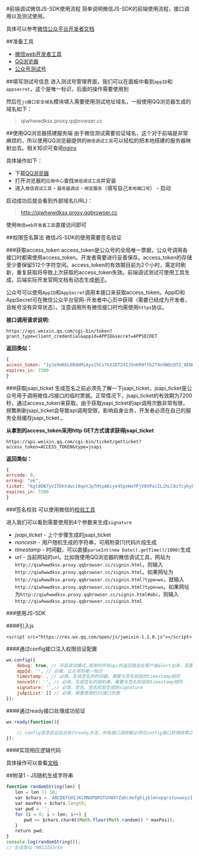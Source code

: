 #前端调试微信JS-SDK使用流程
简单说明微信JS-SDK的前端使用流程，接口调用以及测试使用。

具体可以参考[微信公众平台开发者文档](http://mp.weixin.qq.com/wiki/home/index.html)

##准备工具
- [微信web开发者工具](https://mp.weixin.qq.com/wiki/10/e5f772f4521da17fa0d7304f68b97d7e.html)
- [QQ浏览器](http://browser.qq.com/)
- [公众号测试号](http://mp.weixin.qq.com/debug/cgi-bin/sandbox?t=sandbox/login)

##填写测试号信息
进入测试号管理界面，我们可以在面板中看到`appID`和`appsecret`，这个是唯一标识，后面的操作需要使用到

然后在`js接口安全域名`模块填入需要使用测试地址域名，一般使用QQ浏览器生成的域名如下：

> qiwhwwdksx.proxy.qqbrowser.cc

##使用QQ浏览器搭建服务端
由于微信测试需要验证域名，这个对于前端是非常麻烦的，所以使用QQ浏览器提供的`微信调试工具`可以轻松的把本地搭建的服务器映射出去。相关知识可查阅[nginx](http://baike.baidu.com/link?url=b2lUE6lIV63OG8lGubLMqzZoAUm0_t8mbyi_nEcweqHgthAITEUhqKJFxoSGY1r2-k8kA_TqQapl_nzK7SMTD_)


具体操作如下：

- 下载[QQ浏览器](http://browser.qq.com/)
- 打开浏览器的`应用中心`查找`微信调试工具`并安装
- 进入`微信调试工具` - `服务器调试` - `绑定服务`（填写自己`本地端口号`） - 启动

启动成功后就会看到外部域名(URL)：

> http://qiwhwwdksx.proxy.qqbrowser.cc

使用`微信web开发者工具`直接访问即可

##权限签名算法
微信JS-SDK的使用需要签名验证

###获取access_token
access_token是公众号的全局唯一票据，公众号调用各接口时都需使用access_token。开发者需要进行妥善保存。access_token的存储至少要保留512个字符空间。access_token的有效期目前为2个小时，需定时刷新，重复获取将导致上次获取的access_token失效。前端调试测试可使用工具生成，后端实际开发官网文档有动态生成[例子](http://demo.open.weixin.qq.com/jssdk/sample.zip)。

公众号可以使用`AppID`和`AppSecret`调用本接口来获取access_token。AppID和AppSecret可在微信公众平台官网-开发者中心页中获得（需要已经成为开发者，且帐号没有异常状态）。注意调用所有微信接口时均需使用`https`协议。

**接口调用请求说明:**

```http
https://api.weixin.qq.com/cgi-bin/token?grant_type=client_credential&appid=APPID&secret=APPSECRET
```

**返回类似：**

```javascript
{
access_token: "1yJeXmK6L6RdmMiAyxIhCs7kXIDTZ4IJVnKR9fYb2T4nXWQcDT2_OENUSyMTurVaJJ6MPB6nwXA9knLYKhWHfs9E9qkScZvRr0XSFTJW1obglA6-q9JJAc16nhouV86OQNGbAFATQJ",
expires_in: 7200
}
```

###获取jsapi_ticket
生成签名之前必须先了解一下jsapi_ticket，jsapi_ticket是公众号用于调用微信JS接口的临时票据。正常情况下，jsapi_ticket的有效期为7200秒，通过access_token来获取。由于获取jsapi_ticket的api调用次数非常有限，频繁刷新jsapi_ticket会导致api调用受限，影响自身业务，开发者必须在自己的服务全局缓存jsapi_ticket 。

**从拿到的access_token采用http GET方式请求获得jsapi_ticket**

```http
https://api.weixin.qq.com/cgi-bin/ticket/getticket?access_token=ACCESS_TOKEN&type=jsapi
```

**返回类似：**

```javascript
{
errcode: 0,
errmsg: "ok",
ticket: "kgt8ON7yVITDhtdwci0qeYJpTHtpAKcye45pnHeYPjV8VPaiILihLC8z7cyhyLz5m5UtqnNgH_I6GbprtvgWPg",
expires_in: 7200
}
```

###签名校验
可以使用微信的[校验工具](http://mp.weixin.qq.com/debug/cgi-bin/sandbox?t=jsapisign)

进入我们可以看到需要使用到4个参数来生成`signature`

- *jsapi_ticket* - 上个步骤生成的jsapi_ticket
- *noncestr* - 用户随机生成的字符串，可用附录[1]代码片段生成
- *timestamp* - 时间戳，可以直接`parseInt(new Date().getTime()/1000)`生成
- *url* - 当前网站的url。比如我使用QQ浏览器的微信调试工具，网站为`http://qiwhwwdksx.proxy.qqbrowser.cc/signin.html`，则输入`http://qiwhwwdksx.proxy.qqbrowser.cc/signin.html`。如果网址为`http://qiwhwwdksx.proxy.qqbrowser.cc/signin.html?type=wx`，就输入`http://qiwhwwdksx.proxy.qqbrowser.cc/signin.html?type=wx`。如果网址为`http://qiwhwwdksx.proxy.qqbrowser.cc/signin.html#abc`，则输入`http://qiwhwwdksx.proxy.qqbrowser.cc/signin.html`

###使用JS-SDK

####引入js
```
<script src="https://res.wx.qq.com/open/js/jweixin-1.1.0.js"></script>
```

####通过config接口注入权限验证配置
```javascript
wx.config({
    debug: true, // 开启调试模式,调用的所有api的返回值会在客户端alert出来，若要查看传入的参数，可以在pc端打开，参数信息会通过log打出，仅在pc端时才会打印。
    appId: '', // 必填，公众号的唯一标识
    timestamp: , // 必填，生成签名的时间戳，需要与签名校验的timestamp相同
    nonceStr: '', // 必填，生成签名的随机串，需要与签名校验的timestamp相同
    signature: '',// 必填，签名，签名校验生成的signature
    jsApiList: [] // 必填，需要使用的JS接口列表
});
```

####通过ready接口处理成功验证
```javascript
wx.ready(function(){

    // config信息验证后会执行ready方法，所有接口调用都必须在config接口获得结果之后，config是一个客户端的异步操作，所以如果需要在页面加载时就调用相关接口，则须把相关接口放在ready函数中调用来确保正确执行。对于用户触发时才调用的接口，则可以直接调用，不需要放在ready函数中。
});

```

####实现相应逻辑代码

具体操作可以查看[文档](http://mp.weixin.qq.com/wiki/7/aaa137b55fb2e0456bf8dd9148dd613f.html)

##附录1 - JS随机生成字符串

``` javascript
function randomString(len) {
　　len = len || 10;
　　var $chars = 'ABCDEFGHIJKLMNOPQRSTUVWXYZabcdefghijklmnopqrstuvwxyz1234567890';
　　var maxPos = $chars.length;
　　var pwd = '';
　　for (i = 0; i < len; i++) {
　　　　pwd += $chars.charAt(Math.floor(Math.random() * maxPos));
　　}
　　return pwd;
}
console.log(randomString());
// 生成类似：9RI2ID3rEe
```

